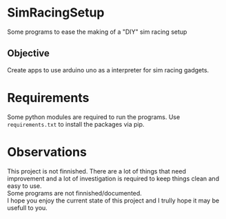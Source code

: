 # SimRacingSetup

Some programs to ease the making of a "DIY" sim racing setup 


## Objective

Create apps to use arduino uno as a interpreter for sim racing gadgets.

# Requirements

Some python modules are required to run the programs. Use ```requirements.txt``` to install the packages via pip.  

# Observations

This project is not finnished. There are a lot of things that need improvement and a lot of investigation is required to keep things clean and easy to use.  
Some programs are not finnished/documented.  
I hope you enjoy the current state of this project and I trully hope it may be usefull to you.  